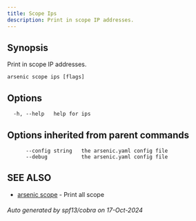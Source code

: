 ```yaml
---
title: Scope Ips
description: Print in scope IP addresses.
---
```


## Synopsis

Print in scope IP addresses.

```
arsenic scope ips [flags]
```

## Options

```
  -h, --help   help for ips
```

## Options inherited from parent commands

```
      --config string   the arsenic.yaml config file
      --debug           the arsenic.yaml config file
```

## SEE ALSO

* [arsenic scope](arsenic_scope.md)	 - Print all scope

###### Auto generated by spf13/cobra on 17-Oct-2024
